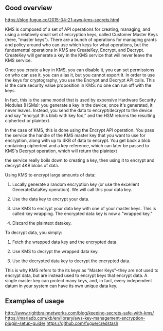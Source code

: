 
Good overview
--------------
https://blog.fugue.co/2015-04-21-aws-kms-secrets.html

KMS is composed of a set of API operations for creating, managing, and using a relatively small set of encryption keys, called Customer Master Keys (here, "master keys"). 
There are a bunch of operations for managing grants and policy around who can use which keys for what operations, but the fundamental operations in KMS are CreateKey, 
Encrypt, and Decrypt. CreateKey will generate a key in the KMS service that will never leave the KMS service. 

Once you create a key in KMS, you can disable it, you can set permissions on who can use it, you can alias it, but you cannot export it. 
In order to use the keys for cryptography, you use the Encrypt and Decrypt API calls. This is the core security value proposition in KMS: no one can run off with the keys.

In fact, this is the same model that is used by expensive Hardware Security Modules (HSMs): you generate a key in the device; once it's generated, it never leaves. 
Instead, you send the data to encrypt/decrypt to the device and say "encrypt this blob with key foo," and the HSM returns the resulting ciphertext or plaintext.

In the case of KMS, this is done using the Encrypt API operation. You pass the service the handle of the KMS master key that you want to use for encryption, along with up to 4KB of data to encrypt. 
You get back a blob containing ciphertext and a key reference, which can later be passed to KMS's Decrypt operation, which will return the plaintext

the service really boils down to creating a key, then using it to encrypt and decrypt 4KB blobs of data.


Using KMS to encrypt large amounts of data:

1) Locally generate a random encryption key (or use the excellent GenerateDataKey operation). We will call this your data key.

2) Use the data key to encrypt your data.

3) Use KMS to encrypt your data key with one of your master keys. This is called key wrapping. The encrypted data key is now a "wrapped key."

4) Discard the plaintext datakey.


To decrypt data, you simply:

1) Fetch the wrapped data key and the encrypted data.

2) Use KMS to decrypt the wrapped data key.

3) Use the decrypted data key to decrypt the encrypted data.


This is why KMS refers to the its keys as "Master Keys"–they are not used to encrypt data, but are instead used to encrypt keys that encrypt data. 
A single master key can protect many keys, and, in fact, every independent datum in your system can have its own unique data key.


Examples of usage
-----------------
http://www.rightbrainnetworks.com/blog/keeping-secrets-safe-with-kms/
https://mariadb.com/kb/en/library/aws-key-management-encryption-plugin-setup-guide/
https://github.com/fugue/credstash 
